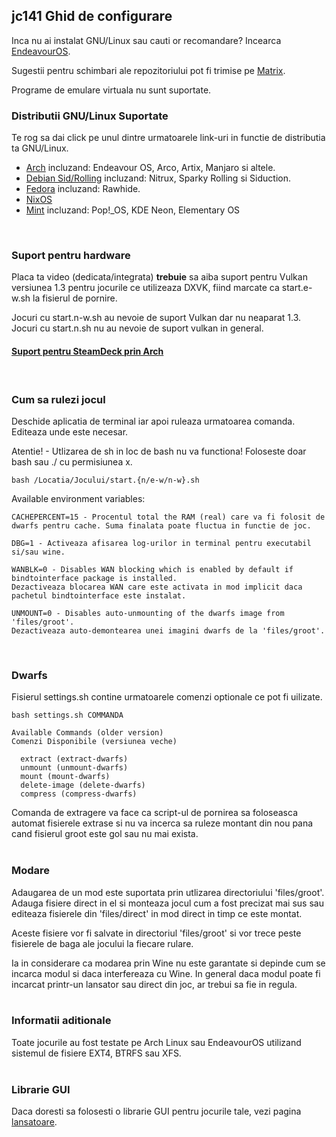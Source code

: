 ## jc141 Ghid de configurare

Inca nu ai instalat GNU/Linux sau cauti or recomandare? Incearca [EndeavourOS](https://discovery.endeavouros.com/installation/create-install-media-usb-key/2021/03/).

Sugestii pentru schimbari ale repozitoriului pot fi trimise pe [Matrix](https://matrix.to/#/%21aRyMmzPUzcUKRXpVtP%3Amatrix.org?via=catgirl.cloud&via=grin.hu&via=matrix.org).

Programe de emulare virtuala nu sunt suportate.
<br>

### Distributii GNU/Linux Suportate
Te rog sa dai click pe unul dintre urmatoarele link-uri in functie de distributia ta GNU/Linux.

*   [Arch](arch.md) incluzand: Endeavour OS, Arco, Artix, Manjaro si altele.
*   [Debian Sid/Rolling](debian.md) incluzand: Nitrux, Sparky Rolling si Siduction.
*   [Fedora](fedora.md) incluzand: Rawhide.
*   [NixOS](nixos.md)
*   [Mint](mint.md) incluzand: Pop!_OS, KDE Neon, Elementary OS
<br>

### Suport pentru hardware
Placa ta video (dedicata/integrata) **trebuie** sa aiba suport pentru Vulkan versiunea 1.3 pentru jocurile ce utilizeaza DXVK, fiind marcate ca start.e-w.sh la fisierul de pornire.

Jocuri cu start.n-w.sh au nevoie de suport Vulkan dar nu neaparat 1.3. Jocuri cu start.n.sh nu au nevoie de suport vulkan in general.

#### [Suport pentru SteamDeck prin Arch](steamdeck/arch.md)
<br>

### Cum sa rulezi jocul
Deschide aplicatia de terminal iar apoi ruleaza urmatoarea comanda. Editeaza unde este necesar.

Atentie! - Utlizarea de sh in loc de bash nu va functiona! Foloseste doar bash sau ./ cu permisiunea x.

```
bash /Locatia/Jocului/start.{n/e-w/n-w}.sh
```

Available environment variables:
```
CACHEPERCENT=15 - Procentul total the RAM (real) care va fi folosit de dwarfs pentru cache. Suma finalata poate fluctua in functie de joc.

DBG=1 - Activeaza afisarea log-urilor in terminal pentru executabil si/sau wine.

WANBLK=0 - Disables WAN blocking which is enabled by default if bindtointerface package is installed.
Dezactiveaza blocarea WAN care este activata in mod implicit daca pachetul bindtointerface este instalat.

UNMOUNT=0 - Disables auto-unmounting of the dwarfs image from 'files/groot'.
Dezactiveaza auto-demontearea unei imagini dwarfs de la 'files/groot'.
```
<br>

### Dwarfs
Fisierul settings.sh contine urmatoarele comenzi optionale ce pot fi uilizate.

```
bash settings.sh COMMANDA

Available Commands (older version)
Comenzi Disponibile (versiunea veche)

  extract (extract-dwarfs)
  unmount (unmount-dwarfs)
  mount (mount-dwarfs)
  delete-image (delete-dwarfs)
  compress (compress-dwarfs)
```
Comanda de extragere va face ca script-ul de pornirea sa foloseasca automat fisierele extrase si nu va incerca sa ruleze montant din nou pana cand fisierul groot este gol sau nu mai exista.
<br><br>

### Modare
Adaugarea de un mod este suportata prin utlizarea directoriului 'files/groot'. Adauga fisiere direct in el si monteaza jocul cum a fost precizat mai sus sau editeaza fisierele din 'files/direct' in mod direct in timp ce este montat.

Aceste fisiere vor fi salvate in directoriul 'files/groot' si vor trece peste fisierele de baga ale jocului la fiecare rulare.

Ia in considerare ca modarea prin Wine nu este garantate si depinde cum se incarca modul si daca interfereaza cu Wine. In general daca modul poate fi incarcat printr-un lansator sau direct din joc, ar trebui sa fie in regula.
<br><br>

### Informatii aditionale
Toate jocurile au fost testate pe Arch Linux sau EndeavourOS utilizand sistemul de fisiere EXT4, BTRFS sau XFS.
<br><br>

### Librarie GUI
Daca doresti sa folosesti o librarie GUI pentru jocurile tale, vezi pagina [lansatoare](launchers.md).
